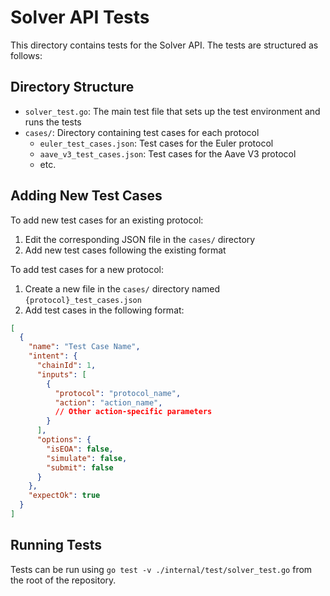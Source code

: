 # Solver API Tests

This directory contains tests for the Solver API. The tests are structured as follows:

## Directory Structure

- `solver_test.go`: The main test file that sets up the test environment and runs the tests
- `cases/`: Directory containing test cases for each protocol
  - `euler_test_cases.json`: Test cases for the Euler protocol
  - `aave_v3_test_cases.json`: Test cases for the Aave V3 protocol
  - etc.

## Adding New Test Cases

To add new test cases for an existing protocol:
1. Edit the corresponding JSON file in the `cases/` directory
2. Add new test cases following the existing format

To add test cases for a new protocol:
1. Create a new file in the `cases/` directory named `{protocol}_test_cases.json`
2. Add test cases in the following format:

```json
[
  {
    "name": "Test Case Name",
    "intent": {
      "chainId": 1,
      "inputs": [
        {
          "protocol": "protocol_name",
          "action": "action_name",
          // Other action-specific parameters
        }
      ],
      "options": {
        "isEOA": false,
        "simulate": false,
        "submit": false
      }
    },
    "expectOk": true
  }
]
```

## Running Tests

Tests can be run using ```go test -v ./internal/test/solver_test.go``` from the root of the repository.
